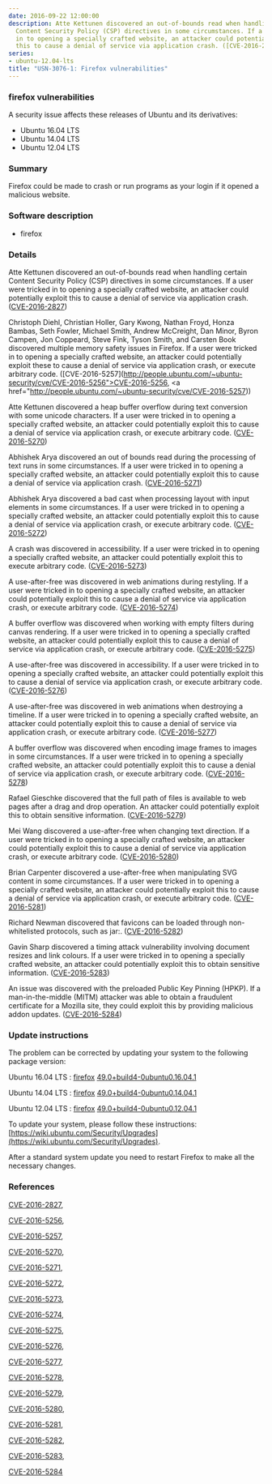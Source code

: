 ```yaml
---
date: 2016-09-22 12:00:00
description: Atte Kettunen discovered an out-of-bounds read when handling certain
  Content Security Policy (CSP) directives in some circumstances. If a user were tricked
  in to opening a specially crafted website, an attacker could potentially exploit
  this to cause a denial of service via application crash. ([CVE-2016-2827](http://people.ubuntu.com/~ubuntu-security/cve/CVE-2016-2827))
series:
- ubuntu-12.04-lts
title: "USN-3076-1: Firefox vulnerabilities"
---
```



### firefox vulnerabilities

A security issue affects these releases of Ubuntu and its derivatives:

* Ubuntu 16.04 LTS
* Ubuntu 14.04 LTS
* Ubuntu 12.04 LTS

### Summary

Firefox could be made to crash or run programs as your login if it opened a malicious website.

### Software description

* firefox 

### Details

Atte Kettunen discovered an out-of-bounds read when handling certain Content Security Policy (CSP) directives in some circumstances. If a user were tricked in to opening a specially crafted website, an attacker could potentially exploit this to cause a denial of service via application crash. ([CVE-2016-2827](http://people.ubuntu.com/~ubuntu-security/cve/CVE-2016-2827))

Christoph Diehl, Christian Holler, Gary Kwong, Nathan Froyd, Honza Bambas, Seth Fowler, Michael Smith, Andrew McCreight, Dan Minor, Byron Campen, Jon Coppeard, Steve Fink, Tyson Smith, and Carsten Book discovered multiple memory safety issues in Firefox. If a user were tricked in to opening a specially crafted website, an attacker could potentially exploit these to cause a denial of service via application crash, or execute arbitrary code. ([CVE-2016-5257](http://people.ubuntu.com/~ubuntu-security/cve/CVE-2016-5256">CVE-2016-5256</a>, <a href="http://people.ubuntu.com/~ubuntu-security/cve/CVE-2016-5257))

Atte Kettunen discovered a heap buffer overflow during text conversion with some unicode characters. If a user were tricked in to opening a specially crafted website, an attacker could potentially exploit this to cause a denial of service via application crash, or execute arbitrary code. ([CVE-2016-5270](http://people.ubuntu.com/~ubuntu-security/cve/CVE-2016-5270))

Abhishek Arya discovered an out of bounds read during the processing of text runs in some circumstances. If a user were tricked in to opening a specially crafted website, an attacker could potentially exploit this to cause a denial of service via application crash. ([CVE-2016-5271](http://people.ubuntu.com/~ubuntu-security/cve/CVE-2016-5271))

Abhishek Arya discovered a bad cast when processing layout with input elements in some circumstances. If a user were tricked in to opening a specially crafted website, an attacker could potentially exploit this to cause a denial of service via application crash, or execute arbitrary code. ([CVE-2016-5272](http://people.ubuntu.com/~ubuntu-security/cve/CVE-2016-5272))

A crash was discovered in accessibility. If a user were tricked in to opening a specially crafted website, an attacker could potentially exploit this to execute arbitrary code. ([CVE-2016-5273](http://people.ubuntu.com/~ubuntu-security/cve/CVE-2016-5273))

A use-after-free was discovered in web animations during restyling. If a user were tricked in to opening a specially crafted website, an attacker could potentially exploit this to cause a denial of service via application crash, or execute arbitrary code. ([CVE-2016-5274](http://people.ubuntu.com/~ubuntu-security/cve/CVE-2016-5274))

A buffer overflow was discovered when working with empty filters during canvas rendering. If a user were tricked in to opening a specially crafted website, an attacker could potentially exploit this to cause a denial of service via application crash, or execute arbitrary code. ([CVE-2016-5275](http://people.ubuntu.com/~ubuntu-security/cve/CVE-2016-5275))

A use-after-free was discovered in accessibility. If a user were tricked in to opening a specially crafted website, an attacker could potentially exploit this to cause a denial of service via application crash, or execute arbitrary code. ([CVE-2016-5276](http://people.ubuntu.com/~ubuntu-security/cve/CVE-2016-5276))

A use-after-free was discovered in web animations when destroying a timeline. If a user were tricked in to opening a specially crafted website, an attacker could potentially exploit this to cause a denial of service via application crash, or execute arbitrary code. ([CVE-2016-5277](http://people.ubuntu.com/~ubuntu-security/cve/CVE-2016-5277))

A buffer overflow was discovered when encoding image frames to images in some circumstances. If a user were tricked in to opening a specially crafted website, an attacker could potentially exploit this to cause a denial of service via application crash, or execute arbitrary code. ([CVE-2016-5278](http://people.ubuntu.com/~ubuntu-security/cve/CVE-2016-5278))

Rafael Gieschke discovered that the full path of files is available to web pages after a drag and drop operation. An attacker could potentially exploit this to obtain sensitive information. ([CVE-2016-5279](http://people.ubuntu.com/~ubuntu-security/cve/CVE-2016-5279))

Mei Wang discovered a use-after-free when changing text direction. If a user were tricked in to opening a specially crafted website, an attacker could potentially exploit this to cause a denial of service via application crash, or execute arbitrary code. ([CVE-2016-5280](http://people.ubuntu.com/~ubuntu-security/cve/CVE-2016-5280))

Brian Carpenter discovered a use-after-free when manipulating SVG content in some circumstances. If a user were tricked in to opening a specially crafted website, an attacker could potentially exploit this to cause a denial of service via application crash, or execute arbitrary code. ([CVE-2016-5281](http://people.ubuntu.com/~ubuntu-security/cve/CVE-2016-5281))

Richard Newman discovered that favicons can be loaded through non-whitelisted protocols, such as jar:. ([CVE-2016-5282](http://people.ubuntu.com/~ubuntu-security/cve/CVE-2016-5282))

Gavin Sharp discovered a timing attack vulnerability involving document resizes and link colours. If a user were tricked in to opening a specially crafted website, an attacker could potentially exploit this to obtain sensitive information. ([CVE-2016-5283](http://people.ubuntu.com/~ubuntu-security/cve/CVE-2016-5283))

An issue was discovered with the preloaded Public Key Pinning (HPKP). If a man-in-the-middle (MITM) attacker was able to obtain a fraudulent certificate for a Mozilla site, they could exploit this by providing malicious addon updates. ([CVE-2016-5284](http://people.ubuntu.com/~ubuntu-security/cve/CVE-2016-5284)) 

### Update instructions

The problem can be corrected by updating your system to the following package version:

Ubuntu 16.04 LTS
 : [firefox](https://launchpad.net/ubuntu/+source/firefox) <span> [49.0+build4-0ubuntu0.16.04.1](https://launchpad.net/ubuntu/+source/firefox/49.0+build4-0ubuntu0.16.04.1) </span> 

Ubuntu 14.04 LTS
 : [firefox](https://launchpad.net/ubuntu/+source/firefox) <span> [49.0+build4-0ubuntu0.14.04.1](https://launchpad.net/ubuntu/+source/firefox/49.0+build4-0ubuntu0.14.04.1) </span> 

Ubuntu 12.04 LTS
 : [firefox](https://launchpad.net/ubuntu/+source/firefox) <span> [49.0+build4-0ubuntu0.12.04.1](https://launchpad.net/ubuntu/+source/firefox/49.0+build4-0ubuntu0.12.04.1) </span> 

To update your system, please follow these instructions: [https://wiki.ubuntu.com/Security/Upgrades](https://wiki.ubuntu.com/Security/Upgrades).

After a standard system update you need to restart Firefox to make all the necessary changes. 

### References

 
 [CVE-2016-2827](http://people.ubuntu.com/~ubuntu-security/cve/CVE-2016-2827), 

 [CVE-2016-5256](http://people.ubuntu.com/~ubuntu-security/cve/CVE-2016-5256), 

 [CVE-2016-5257](http://people.ubuntu.com/~ubuntu-security/cve/CVE-2016-5257), 

 [CVE-2016-5270](http://people.ubuntu.com/~ubuntu-security/cve/CVE-2016-5270), 

 [CVE-2016-5271](http://people.ubuntu.com/~ubuntu-security/cve/CVE-2016-5271), 

 [CVE-2016-5272](http://people.ubuntu.com/~ubuntu-security/cve/CVE-2016-5272), 

 [CVE-2016-5273](http://people.ubuntu.com/~ubuntu-security/cve/CVE-2016-5273), 

 [CVE-2016-5274](http://people.ubuntu.com/~ubuntu-security/cve/CVE-2016-5274), 

 [CVE-2016-5275](http://people.ubuntu.com/~ubuntu-security/cve/CVE-2016-5275), 

 [CVE-2016-5276](http://people.ubuntu.com/~ubuntu-security/cve/CVE-2016-5276), 

 [CVE-2016-5277](http://people.ubuntu.com/~ubuntu-security/cve/CVE-2016-5277), 

 [CVE-2016-5278](http://people.ubuntu.com/~ubuntu-security/cve/CVE-2016-5278), 

 [CVE-2016-5279](http://people.ubuntu.com/~ubuntu-security/cve/CVE-2016-5279), 

 [CVE-2016-5280](http://people.ubuntu.com/~ubuntu-security/cve/CVE-2016-5280), 

 [CVE-2016-5281](http://people.ubuntu.com/~ubuntu-security/cve/CVE-2016-5281), 

 [CVE-2016-5282](http://people.ubuntu.com/~ubuntu-security/cve/CVE-2016-5282), 

 [CVE-2016-5283](http://people.ubuntu.com/~ubuntu-security/cve/CVE-2016-5283), 

 [CVE-2016-5284](http://people.ubuntu.com/~ubuntu-security/cve/CVE-2016-5284)